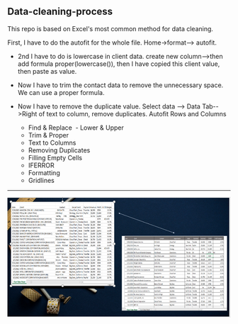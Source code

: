## Data-cleaning-process
This repo is based on Excel's most common method for data cleaning.

 First, I have to do the autofit for the whole file. Home->format--> autofit.
* 2nd I have to do is lowercase in client data. create new column-->then add formula proper(lowercase()), then I have copied this client value, then paste as value.
* Now I have to trim the contact data to remove the unnecessary space. We can use a proper formula.
* Now I have to remove the duplicate value. Select data --> Data Tab-->Right of text to column, remove duplicates.
Autofit Rows and Columns 

    - Find & Replace
   ​ - Lower & Upper
    - Trim & Proper
    - Text to Columns
    - Removing Duplicates
    - Filling Empty Cells
    - IFERROR
    - Formatting
    - Gridlines
    
---
![dashboard](Capture3.png)

   
